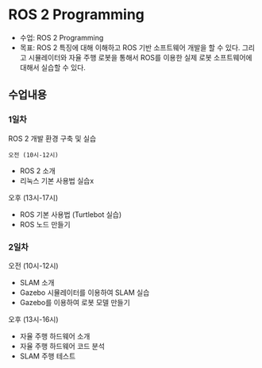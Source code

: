 # ROS 2 Programming

- 수업: ROS 2 Programming
- 목표: ROS 2 특징에 대해 이해하고 ROS 기반 소프트웨어 개발을 할 수 있다. 그리고 시뮬레이터와 자율 주행 로봇을 통해서 ROS를 이용한 실제 로봇 소프트웨어에 대해서 실습할 수 있다.

## 수업내용

### 1일차

ROS 2 개발 환경 구축 및 실습

    오전 (10시-12시)

 - ROS 2 소개
 - 리눅스 기본 사용법 실습x

오후 (13시-17시)

 - ROS 기본 사용법 (Turtlebot 실습)
 - ROS 노드 만들기

### 2일차

오전 (10시-12시)

 - SLAM 소개
 - Gazebo 시뮬레이터를 이용하여 SLAM 실습
 - Gazebo를 이용하여 로봇 모델 만들기

오후 (13시-16시)

 - 자율 주행 하드웨어 소개
 - 자율 주행 하드웨어 코드 분석
 - SLAM 주행 테스트

